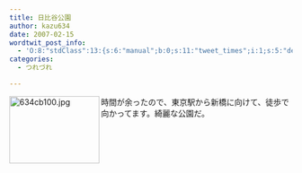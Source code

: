 ```yaml
---
title: 日比谷公園
author: kazu634
date: 2007-02-15
wordtwit_post_info:
  - 'O:8:"stdClass":13:{s:6:"manual";b:0;s:11:"tweet_times";i:1;s:5:"delay";i:0;s:7:"enabled";i:1;s:10:"separation";s:2:"60";s:7:"version";s:3:"3.7";s:14:"tweet_template";b:0;s:6:"status";i:2;s:6:"result";a:0:{}s:13:"tweet_counter";i:2;s:13:"tweet_log_ids";a:1:{i:0;i:2793;}s:9:"hash_tags";a:0:{}s:8:"accounts";a:1:{i:0;s:7:"kazu634";}}'
categories:
  - つれづれ

---
```

<div class="section">
<p>
<a href="http://image.blog.livedoor.jp/simoom634/imgs/6/3/634cb100.jpg" onclick="__gaTracker('send', 'event', 'outbound-article', 'http://image.blog.livedoor.jp/simoom634/imgs/6/3/634cb100.jpg', '');" target="_blank"><img width="160" align="left" alt="634cb100.jpg" src="http://image.blog.livedoor.jp/simoom634/imgs/6/3/634cb100-s.jpg" height="120" border="0" class="pict" /></a>時間が余ったので、東京駅から新橋に向けて、徒歩で向かってます。綺麗な公園だ。
</p>
</div>
